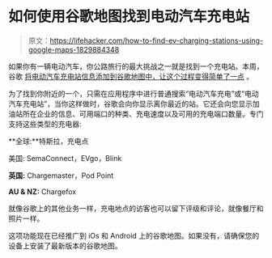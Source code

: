 # 如何使用谷歌地图找到电动汽车充电站

> 原文：<https://lifehacker.com/how-to-find-ev-charging-stations-using-google-maps-1829884348>

如果你有一辆电动汽车，你公路旅行的最大挑战之一就是找到一个充电站。本周，谷歌 [将电动汽车充电站信息添加到谷歌地图中，让这个过程变得简单了一点](https://www.blog.google/products/maps/get-charged-google-maps/?utm_source=feedburner&utm_medium=feed&utm_campaign=Feed%3A+blogspot%2FMKuf+%28The+Keyword+%) 。



为了找到你附近的一个，只需在应用程序中进行普通搜索“电动汽车充电”或“电动汽车充电站”，当你这样做时，谷歌会向你显示离你最近的站。它还会向您显示加油站所在企业的信息、可用端口的种类、充电速度以及可用的充电端口数量。专门支持这些类型的充电器:

**全球:**特斯拉，充电点

美国: SemaConnect，EVgo，Blink

**英国:** Chargemaster，Pod Point

**AU & NZ:** Chargefox

就像谷歌上的其他业务一样，充电地点的访客也可以留下评级和评论，就像餐厅和照片一样。

这项功能现在已经推广到 iOs 和 Android 上的谷歌地图。如果没有，请确保您的设备上安装了最新版本的谷歌地图。